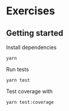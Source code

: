 # Exercises

## Getting started

Install dependencies

```console
yarn
```

Run tests

```console
yarn test
```

Test coverage with

```console
yarn test:coverage
```
